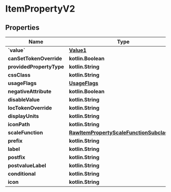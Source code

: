 
# ItemPropertyV2

## Properties
| Name | Type | Description | Notes |
| ------------ | ------------- | ------------- | ------------- |
| **&#x60;value&#x60;** | [**Value1**](Value1.md) |  |  [optional] |
| **canSetTokenOverride** | **kotlin.Boolean** |  |  [optional] |
| **providedPropertyType** | **kotlin.String** |  |  [optional] |
| **cssClass** | **kotlin.String** |  |  [optional] |
| **usageFlags** | [**UsageFlags**](UsageFlags.md) |  |  [optional] |
| **negativeAttribute** | **kotlin.Boolean** |  |  [optional] |
| **disableValue** | **kotlin.String** |  |  [optional] |
| **locTokenOverride** | **kotlin.String** |  |  [optional] |
| **displayUnits** | **kotlin.String** |  |  [optional] |
| **iconPath** | **kotlin.String** |  |  [optional] |
| **scaleFunction** | [**RawItemPropertyScaleFunctionSubclassV2**](RawItemPropertyScaleFunctionSubclassV2.md) |  |  [optional] |
| **prefix** | **kotlin.String** |  |  [optional] |
| **label** | **kotlin.String** |  |  [optional] |
| **postfix** | **kotlin.String** |  |  [optional] |
| **postvalueLabel** | **kotlin.String** |  |  [optional] |
| **conditional** | **kotlin.String** |  |  [optional] |
| **icon** | **kotlin.String** |  |  [optional] |



